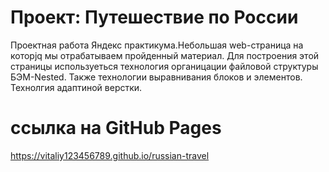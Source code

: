 # Проект: Путешествие по России
Проектная работа Яндекс практикума.Небольшая web-страница на которjq мы отрабатываем пройденный материал.
Для построения этой страницы используеться технология органицации файловой структуры БЭМ-Nested.
Также технологии выравнивания блоков и элементов.
Технолгия адаптиной верстки.

# ссылка на GitHub Pages
https://vitaliy123456789.github.io/russian-travel 
